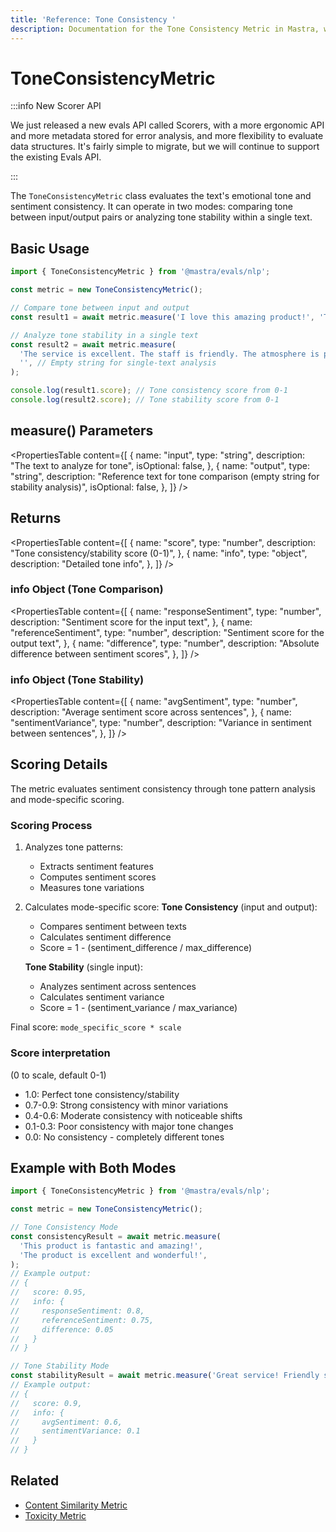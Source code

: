 ```yaml
---
title: 'Reference: Tone Consistency '
description: Documentation for the Tone Consistency Metric in Mastra, which evaluates emotional tone and sentiment consistency in text.
---
```


# ToneConsistencyMetric

:::info New Scorer API

We just released a new evals API called Scorers, with a more ergonomic API and more metadata stored for error analysis, and more flexibility to evaluate data structures. It's fairly simple to migrate, but we will continue to support the existing Evals API.

:::

The `ToneConsistencyMetric` class evaluates the text's emotional tone and sentiment consistency. It can operate in two modes: comparing tone between input/output pairs or analyzing tone stability within a single text.

## Basic Usage

```typescript
import { ToneConsistencyMetric } from '@mastra/evals/nlp';

const metric = new ToneConsistencyMetric();

// Compare tone between input and output
const result1 = await metric.measure('I love this amazing product!', 'This product is wonderful and fantastic!');

// Analyze tone stability in a single text
const result2 = await metric.measure(
  'The service is excellent. The staff is friendly. The atmosphere is perfect.',
  '', // Empty string for single-text analysis
);

console.log(result1.score); // Tone consistency score from 0-1
console.log(result2.score); // Tone stability score from 0-1
```

## measure() Parameters

<PropertiesTable
content={[
{
name: "input",
type: "string",
description: "The text to analyze for tone",
isOptional: false,
},
{
name: "output",
type: "string",
description:
"Reference text for tone comparison (empty string for stability analysis)",
isOptional: false,
},
]}
/>

## Returns

<PropertiesTable
content={[
{
name: "score",
type: "number",
description: "Tone consistency/stability score (0-1)",
},
{
name: "info",
type: "object",
description: "Detailed tone info",
},
]}
/>

### info Object (Tone Comparison)

<PropertiesTable
content={[
{
name: "responseSentiment",
type: "number",
description: "Sentiment score for the input text",
},
{
name: "referenceSentiment",
type: "number",
description: "Sentiment score for the output text",
},
{
name: "difference",
type: "number",
description: "Absolute difference between sentiment scores",
},
]}
/>

### info Object (Tone Stability)

<PropertiesTable
content={[
{
name: "avgSentiment",
type: "number",
description: "Average sentiment score across sentences",
},
{
name: "sentimentVariance",
type: "number",
description: "Variance in sentiment between sentences",
},
]}
/>

## Scoring Details

The metric evaluates sentiment consistency through tone pattern analysis and mode-specific scoring.

### Scoring Process

1. Analyzes tone patterns:
   - Extracts sentiment features
   - Computes sentiment scores
   - Measures tone variations

2. Calculates mode-specific score:
   **Tone Consistency** (input and output):
   - Compares sentiment between texts
   - Calculates sentiment difference
   - Score = 1 - (sentiment_difference / max_difference)

   **Tone Stability** (single input):
   - Analyzes sentiment across sentences
   - Calculates sentiment variance
   - Score = 1 - (sentiment_variance / max_variance)

Final score: `mode_specific_score * scale`

### Score interpretation

(0 to scale, default 0-1)

- 1.0: Perfect tone consistency/stability
- 0.7-0.9: Strong consistency with minor variations
- 0.4-0.6: Moderate consistency with noticeable shifts
- 0.1-0.3: Poor consistency with major tone changes
- 0.0: No consistency - completely different tones

## Example with Both Modes

```typescript
import { ToneConsistencyMetric } from '@mastra/evals/nlp';

const metric = new ToneConsistencyMetric();

// Tone Consistency Mode
const consistencyResult = await metric.measure(
  'This product is fantastic and amazing!',
  'The product is excellent and wonderful!',
);
// Example output:
// {
//   score: 0.95,
//   info: {
//     responseSentiment: 0.8,
//     referenceSentiment: 0.75,
//     difference: 0.05
//   }
// }

// Tone Stability Mode
const stabilityResult = await metric.measure('Great service! Friendly staff. Perfect atmosphere.', '');
// Example output:
// {
//   score: 0.9,
//   info: {
//     avgSentiment: 0.6,
//     sentimentVariance: 0.1
//   }
// }
```

## Related

- [Content Similarity Metric](./content-similarity)
- [Toxicity Metric](./toxicity)
